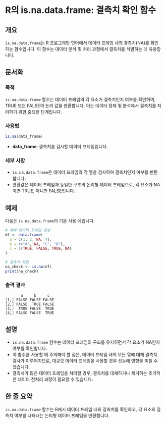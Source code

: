 <!--
Meta Description: # R의 is.na.data.frame: 결측치 확인 함수 ## 개요 `is.na.data.frame`는 R 프로그래밍 언어에서 데이터 프레임 내의 결측치(NA)를 확인하는 함수입니다. 이 함수는 데이터 분석 및 처리 과정에서 결측치를 식별하는 데 유용합니다. ## 문...
Meta Keywords: 데이터, false, data, frame, true
-->

# R의 is.na.data.frame: 결측치 확인 함수

## 개요
`is.na.data.frame`는 R 프로그래밍 언어에서 데이터 프레임 내의 결측치(NA)를 확인하는 함수입니다. 이 함수는 데이터 분석 및 처리 과정에서 결측치를 식별하는 데 유용합니다.

## 문서화
### 목적
`is.na.data.frame` 함수는 데이터 프레임의 각 요소가 결측치인지 여부를 확인하여, TRUE 또는 FALSE의 논리 값을 반환합니다. 이는 데이터 정제 및 분석에서 결측치를 처리하기 위한 중요한 단계입니다.

### 사용법
```R
is.na(data_frame)
```
- **data_frame**: 결측치를 검사할 데이터 프레임입니다.

### 세부 사항
- `is.na.data.frame`은 데이터 프레임의 각 열을 검사하여 결측치인지 여부를 반환합니다.
- 반환값은 데이터 프레임과 동일한 구조의 논리형 데이터 프레임으로, 각 요소가 NA이면 TRUE, 아니면 FALSE입니다.

## 예제
다음은 `is.na.data.frame`의 기본 사용 예입니다.

```R
# 예제 데이터 프레임 생성
df <- data.frame(
  a = c(1, 2, NA, 4),
  b = c("A", NA, "C", "D"),
  c = c(TRUE, FALSE, TRUE, NA)
)

# 결측치 확인
na_check <- is.na(df)
print(na_check)
```

### 출력 결과
```
       a     b     c
[1,] FALSE FALSE FALSE
[2,] FALSE  TRUE FALSE
[3,]  TRUE FALSE  TRUE
[4,] FALSE FALSE  TRUE
```

## 설명
- `is.na.data.frame` 함수는 데이터 프레임의 구조를 유지하면서 각 요소가 NA인지 여부를 확인합니다.
- 이 함수를 사용할 때 주의해야 할 점은, 데이터 프레임 내의 모든 열에 대해 결측치 검사가 이루어지므로, 대규모 데이터 프레임을 사용할 경우 성능에 영향을 미칠 수 있습니다.
- 결측치가 많은 데이터 프레임을 처리할 경우, 결측치를 대체하거나 제거하는 추가적인 데이터 전처리 과정이 필요할 수 있습니다.

## 한 줄 요약
`is.na.data.frame` 함수는 R에서 데이터 프레임 내의 결측치를 확인하고, 각 요소의 결측치 여부를 나타내는 논리형 데이터 프레임을 반환합니다.